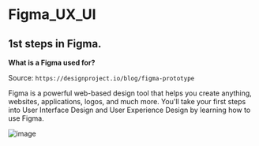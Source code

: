 # Figma_UX_UI

## 1st steps in Figma.

**What is a Figma used for?**

Source: ```https://designproject.io/blog/figma-prototype```

Figma is a powerful web-based design tool that helps you create anything, websites, applications, logos, and much more. You'll take your first steps into User Interface Design and User Experience Design by learning how to use Figma.

![image](https://user-images.githubusercontent.com/103432222/225975264-66ce2620-00fd-4eb5-9904-9bb69f02a0a8.png)
